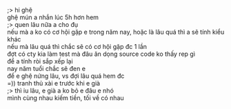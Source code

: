 ;> hi ghệ<br>
ghệ mún a nhắn lúc 5h hơn hem<br>
;> quen lâu nữa a cho đụ<br>
nếu mà a ko có cơ hội gặp e trong năm nay, hoặc là lâu quá thì a sẽ tính kiểu khác<br>
nếu mà lâu quá thì chắc sẽ có cơ hội gặp đc 1 lần<br>
đợt có cty kia làm test mà đâu ăn dọng source code ko thấy rep gì<br>
để a tính ròi sắp xếp lại<br>
nay năm tuổi chắc sẽ đen e<br>
để e ghệ nứng lâu, vs đợi lâu quá hem đc<br>
=)) tranh thủ xài e trước khi e già<br>
;> thì iu lâu, e già a ko bỏ e đâu e nhó<br>
mình cùng nhau kiếm tiền, tối về có nhau
